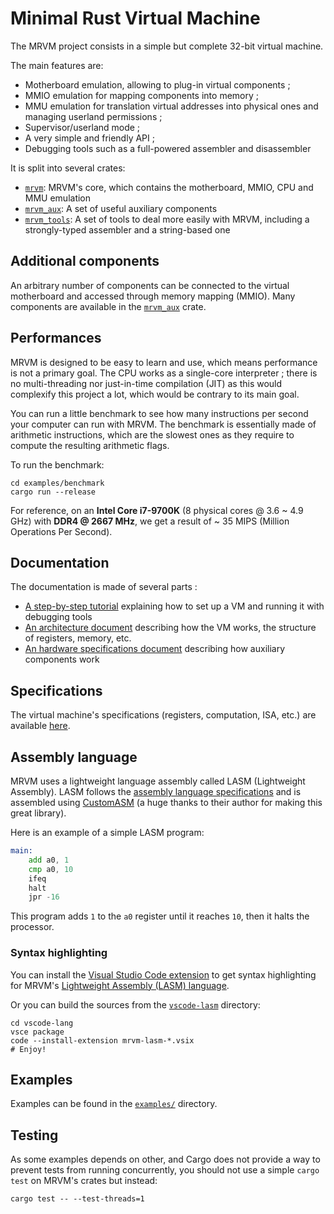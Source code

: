 # Minimal Rust Virtual Machine

The MRVM project consists in a simple but complete 32-bit virtual machine.

The main features are:

- Motherboard emulation, allowing to plug-in virtual components ;
- MMIO emulation for mapping components into memory ;
- MMU emulation for translation virtual addresses into physical ones and managing userland permissions ;
- Supervisor/userland mode ;
- A very simple and friendly API ;
- Debugging tools such as a full-powered assembler and disassembler

It is split into several crates:

- [`mrvm`](mrvm/): MRVM's core, which contains the motherboard, MMIO, CPU and MMU emulation
- [`mrvm_aux`](mrvm_aux/): A set of useful auxiliary components
- [`mrvm_tools`](mrvm_tools/): A set of tools to deal more easily with MRVM, including a strongly-typed assembler and a string-based one

## Additional components

An arbitrary number of components can be connected to the virtual motherboard and accessed through memory mapping (MMIO).
Many components are available in the [`mrvm_aux`](mrvm_aux/) crate.

## Performances

MRVM is designed to be easy to learn and use, which means performance is not a primary goal. The CPU works as a single-core interpreter ; there is no multi-threading nor just-in-time compilation (JIT) as this would complexify this project a lot, which would be contrary to its main goal.

You can run a little benchmark to see how many instructions per second your computer can run with MRVM. The benchmark is essentially made of arithmetic instructions, which are the slowest ones as they require to compute the resulting arithmetic flags.

To run the benchmark:

```shell
cd examples/benchmark
cargo run --release
```

For reference, on an **Intel Core i7-9700K** (8 physical cores @ 3.6 ~ 4.9 GHz) with **DDR4 @ 2667 MHz**, we get a result of ~ 35 MIPS (Million Operations Per Second).

## Documentation

The documentation is made of several parts :

- [A step-by-step tutorial](docs/Tutorial.md) explaining how to set up a VM and running it with debugging tools
- [An architecture document](docs/Architecture.md) describing how the VM works, the structure of registers, memory, etc.
- [An hardware specifications document](docs/Hardware.md) describing how auxiliary components work

## Specifications

The virtual machine's specifications (registers, computation, ISA, etc.) are available [here](docs/).

## Assembly language

MRVM uses a lightweight language assembly called LASM (Lightweight Assembly). LASM follows the [assembly language specifications](docs/Architecture.md#assembly-language) and is assembled using [CustomASM](https://github.com/hlorenzi/customasm) (a huge thanks to their author for making this great library).

Here is an example of a simple LASM program:

```asm
main:
    add a0, 1
    cmp a0, 10
    ifeq
    halt
    jpr -16
```

This program adds `1` to the `a0` register until it reaches `10`, then it halts the processor.

### Syntax highlighting

You can install the [Visual Studio Code extension](https://marketplace.visualstudio.com/items?itemName=clement-nerma.mrvm-lasm) to get syntax highlighting for MRVM's [Lightweight Assembly (LASM) language](docs/Architecture.md#assembly-language).

Or you can build the sources from the [`vscode-lasm`](vscode-lasm/) directory:

```shell
cd vscode-lang
vsce package
code --install-extension mrvm-lasm-*.vsix
# Enjoy!
```

## Examples

Examples can be found in the [`examples/`](examples/README.md) directory.

## Testing

As some examples depends on other, and Cargo does not provide a way to prevent tests from running concurrently, you should not use a simple `cargo test` on MRVM's crates but instead:

```shell
cargo test -- --test-threads=1
```
